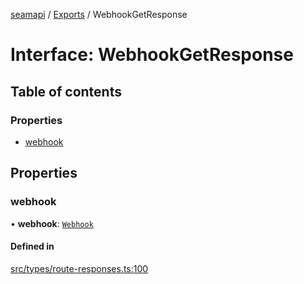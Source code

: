 [seamapi](../README.md) / [Exports](../modules.md) / WebhookGetResponse

# Interface: WebhookGetResponse

## Table of contents

### Properties

- [webhook](WebhookGetResponse.md#webhook)

## Properties

### webhook

• **webhook**: [`Webhook`](Webhook.md)

#### Defined in

[src/types/route-responses.ts:100](https://github.com/seamapi/javascript/blob/main/src/types/route-responses.ts#L100)
